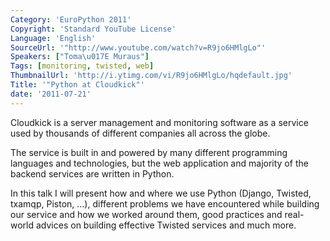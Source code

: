 ```yaml
---
Category: 'EuroPython 2011'
Copyright: 'Standard YouTube License'
Language: 'English'
SourceUrl: '"http://www.youtube.com/watch?v=R9jo6HMlgLo"'
Speakers: ["Toma\u017E Muraus"]
Tags: [monitoring, twisted, web]
ThumbnailUrl: 'http://i.ytimg.com/vi/R9jo6HMlgLo/hqdefault.jpg'
Title: '"Python at Cloudkick"'
date: '2011-07-21'
---
```

Cloudkick is a server management and monitoring software as a service used by
thousands of different companies all across the globe.

The service is built in and powered by many different programming languages
and technologies, but the web application and majority of the backend services
are written in Python.

In this talk I will present how and where we use Python (Django, Twisted,
txamqp, Piston, …), different problems we have encountered while building our
service and how we worked around them, good practices and real-world advices
on building effective Twisted services and much more.

